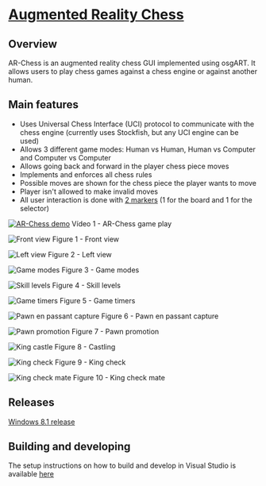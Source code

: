 # [Augmented Reality Chess](http://carlosmccosta.github.io/AR-Chess/)


## Overview
AR-Chess is an augmented reality chess GUI implemented using osgART.
It allows users to play chess games against a chess engine or against another human.



## Main features
* Uses Universal Chess Interface (UCI) protocol to communicate with the chess engine (currently uses Stockfish, but any UCI engine can be used)
* Allows 3 different game modes: Human vs Human, Human vs Computer and Computer vs Computer
* Allows going back and forward in the player chess piece moves
* Implements and enforces all chess rules
* Possible moves are shown for the chess piece the player wants to move
* Player isn't allowed to make invalid moves
* All user interaction is done with [2 markers](https://github.com/carlosmccosta/AR-Chess/tree/master/Source/AR-Chess/patterns) (1 for the board and 1 for the selector)

[![AR-Chess demo](https://raw.github.com/carlosmccosta/AR-Chess/master/Screenshots/AR-Chess.png)](http://www.youtube.com/watch?v=id)
Vídeo 1 - AR-Chess game play


![Front view](https://raw.github.com/carlosmccosta/AR-Chess/master/Screenshots/FrontSide.png)
Figure 1 - Front view

![Left view](https://raw.github.com/carlosmccosta/AR-Chess/master/Screenshots/LeftSide.png)
Figure 2 - Left view

![Game modes](https://raw.github.com/carlosmccosta/AR-Chess/master/Screenshots/GameModes.png)
Figure 3 - Game modes

![Skill levels](https://raw.github.com/carlosmccosta/AR-Chess/master/Screenshots/SkillLevels.png)
Figure 4 - Skill levels

![Game timers](https://raw.github.com/carlosmccosta/AR-Chess/master/Screenshots/GameTimers.png)
Figure 5 - Game timers

![Pawn en passant capture](https://raw.github.com/carlosmccosta/AR-Chess/master/Screenshots/PawnEnPassantCapture.png)
Figure 6 - Pawn en passant capture

![Pawn promotion](https://raw.github.com/carlosmccosta/AR-Chess/master/Screenshots/PawnPromotion.png)
Figure 7 - Pawn promotion

![King castle](https://raw.github.com/carlosmccosta/AR-Chess/master/Screenshots/KingCastle.png)
Figure 8 - Castling

![King check](https://raw.github.com/carlosmccosta/AR-Chess/master/Screenshots/KingCheck.png)
Figure 9 - King check

![King check mate](https://raw.github.com/carlosmccosta/AR-Chess/master/Screenshots/EndGame.png)
Figure 10 - King check mate



## Releases
[Windows 8.1 release](https://github.com/carlosmccosta/AR-Chess/tree/master/Releases/Windows)



## Building and developing
The setup instructions on how to build and develop in Visual Studio is available [here](https://github.com/carlosmccosta/AR-Chess/blob/master/Source/Configuration/Visual%20Studio%20configuration.txt)
